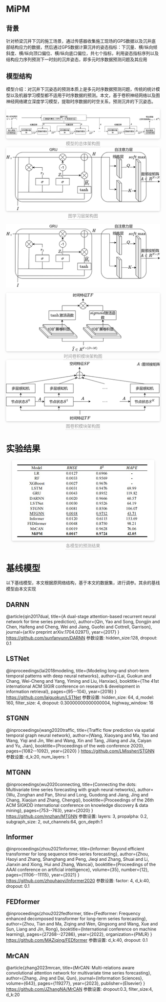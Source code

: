 # MiPM

## 背景

针对桥梁沉井下沉的施工场景，通过传感器收集施工现场的GPS数据以及沉井底部结构应力的数据，然后通过GPS数据计算沉井的姿态指标：下沉量、横/纵向倾斜度、横/纵向顶口偏位、横/纵向底口偏位，共七个指标，利用姿态指标序列以及结构应力序列预测下一时刻的沉井姿态，即多元时序数据预测问题及其应用

## 模型结构

模型介绍：对沉井下沉姿态的预测本质上是多元时序数据预测问题，传统的统计模型以及机器学习模型都不适用于时序数据的预测。本文，基于卷积神经网络以及图神经网络建立深度学习模型，提取时序数据的时空关系，预测沉井的下沉姿态。

<center>    <img style="border-radius: 0.3125em;    box-shadow: 0 2px 4px 0 rgba(34,36,38,.12),0 2px 10px 0 rgba(34,36,38,.08);"     src="./pictures/model_architecture.png">    <br>    <div style="color:orange; border-bottom: 1px solid #d9d9d9;    display: inline-block;    color: #999;    padding: 2px;">模型的总体架构图</div> </center>





<center>    <img style="border-radius: 0.3125em;    box-shadow: 0 2px 4px 0 rgba(34,36,38,.12),0 2px 10px 0 rgba(34,36,38,.08);"     src="./pictures/graph_learning.png">    <br>    <div style="color:orange; border-bottom: 1px solid #d9d9d9;    display: inline-block;    color: #999;    padding: 2px;">图学习层架构图</div> </center>



![tcmodule](./pictures/graph_learning.png)

<center>    <img style="border-radius: 0.3125em;    box-shadow: 0 2px 4px 0 rgba(34,36,38,.12),0 2px 10px 0 rgba(34,36,38,.08);"     src="./pictures/tcmodule.png">    <br>    <div style="color:orange; border-bottom: 1px solid #d9d9d9;    display: inline-block;    color: #999;    padding: 2px;">时间卷积模块架构图</div> </center>

<center>    <img style="border-radius: 0.3125em;    box-shadow: 0 2px 4px 0 rgba(34,36,38,.12),0 2px 10px 0 rgba(34,36,38,.08);"     src="./pictures/mix-pop.png">    <br>    <div style="color:orange; border-bottom: 1px solid #d9d9d9;    display: inline-block;    color: #999;    padding: 2px;">图卷积模块架构图</div> </center>

# 实验结果

<center>    <img style="border-radius: 0.3125em;    box-shadow: 0 2px 4px 0 rgba(34,36,38,.12),0 2px 10px 0 rgba(34,36,38,.08);"     src="./pictures/study_results.jpg">    <br>    <div style="color:orange; border-bottom: 1px solid #d9d9d9;    display: inline-block;    color: #999;    padding: 2px;">各模型的预测结果</div> </center>

# 基线模型

以下基线模型，本文根据原网络结构，基于本文的数据集，进行调参。其余的基线模型由本文实现

## DARNN

@article{qin2017dual,
  title={A dual-stage attention-based recurrent neural network for time series prediction},
  author={Qin, Yao and Song, Dongjin and Chen, Haifeng and Cheng, Wei and Jiang, Guofei and Cottrell, Garrison},
  journal={arXiv preprint arXiv:1704.02971},
  year={2017}
}
https://github.com/sunfanyunn/DARNN
参数设置: hidden_size:128, dropout: 0.1

## LSTNet

@inproceedings{lai2018modeling,
  title={Modeling long-and short-term temporal patterns with deep neural networks},
  author={Lai, Guokun and Chang, Wei-Cheng and Yang, Yiming and Liu, Hanxiao},
  booktitle={The 41st international ACM SIGIR conference on research \& development in information retrieval},
  pages={95--104},
  year={2018}
}
https://github.com/laiguokun/LSTNet
参数设置: hidden_size: 64, d_model: 160, filter_size: 4, dropout: 0.30000000000000004, highway_window: 16

## STGNN

 @inproceedings{wang2020traffic,
  title={Traffic flow prediction via spatial temporal graph neural network},
  author={Wang, Xiaoyang and Ma, Yao and Wang, Yiqi and Jin, Wei and Wang, Xin and Tang, Jiliang and Jia, Caiyan and Yu, Jian},
  booktitle={Proceedings of the web conference 2020},
  pages={1082--1092},
  year={2020}
}
https://github.com/LMissher/STGNN
参数设置: d_k:20, num_layers: 1

## MTGNN

@inproceedings{wu2020connecting,
  title={Connecting the dots: Multivariate time series forecasting with graph neural networks},
  author={Wu, Zonghan and Pan, Shirui and Long, Guodong and Jiang, Jing and Chang, Xiaojun and Zhang, Chengqi},
  booktitle={Proceedings of the 26th ACM SIGKDD international conference on knowledge discovery \& data mining},
  pages={753--763},
  year={2020}
}
https://github.com/nnzhan/MTGNN
参数设置: layers: 3, propalpha: 0.2, subgraph_size: 2, out_channels:64, gcn_depth:1

## Informer

@inproceedings{zhou2021informer,
  title={Informer: Beyond efficient transformer for long sequence time-series forecasting},
  author={Zhou, Haoyi and Zhang, Shanghang and Peng, Jieqi and Zhang, Shuai and Li, Jianxin and Xiong, Hui and Zhang, Wancai},
  booktitle={Proceedings of the AAAI conference on artificial intelligence},
  volume={35},
  number={12},
  pages={11106--11115},
  year={2021}
}
https://github.com/zhouhaoyi/Informer2020
参数设置: factor: 4, d_k:40, dropout: 0.1

## FEDformer

@inproceedings{zhou2022fedformer,
  title={Fedformer: Frequency enhanced decomposed transformer for long-term series forecasting},
  author={Zhou, Tian and Ma, Ziqing and Wen, Qingsong and Wang, Xue and Sun, Liang and Jin, Rong},
  booktitle={International conference on machine learning},
  pages={27268--27286},
  year={2022},
  organization={PMLR}
}
https://github.com/MAZiqing/FEDformer
参数设置: d_k:40, dropout: 0.1

## MrCAN

@article{zhang2023mrcan,
  title={MrCAN: Multi-relations aware convolutional attention network for multivariate time series forecasting},
  author={Zhang, Jing and Dai, Qun},
  journal={Information Sciences},
  volume={643},
  pages={119277},
  year={2023},
  publisher={Elsevier}
}
https://github.com/JZhangNA/MrCAN
参数设置: dropout:0.3, filter_size:4, d_k:20











